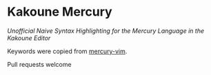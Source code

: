 # Kakoune Mercury

_Unofficial Naive Syntax Highlighting for the Mercury Language in the Kakoune Editor_

Keywords were copied from [mercury-vim](https://github.com/stewy33/mercury-vim).

Pull requests welcome

